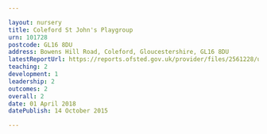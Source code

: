 ```yaml
---

layout: nursery
title: Coleford St John's Playgroup
urn: 101728
postcode: GL16 8DU
address: Bowens Hill Road, Coleford, Gloucestershire, GL16 8DU
latestReportUrl: https://reports.ofsted.gov.uk/provider/files/2561228/urn/101728.pdf
teaching: 2
development: 1
leadership: 2
outcomes: 2
overall: 2
date: 01 April 2018 
datePublish: 14 October 2015

---
```

